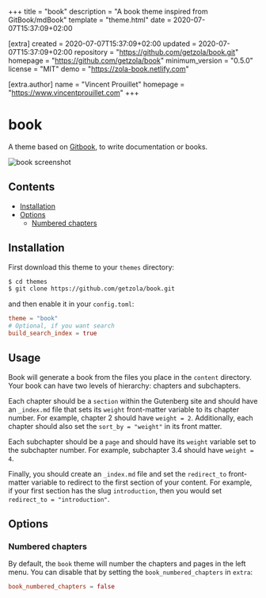 
+++
title = "book"
description = "A book theme inspired from GitBook/mdBook"
template = "theme.html"
date = 2020-07-07T15:37:09+02:00

[extra]
created = 2020-07-07T15:37:09+02:00
updated = 2020-07-07T15:37:09+02:00
repository = "https://github.com/getzola/book.git"
homepage = "https://github.com/getzola/book"
minimum_version = "0.5.0"
license = "MIT"
demo = "https://zola-book.netlify.com"

[extra.author]
name = "Vincent Prouillet"
homepage = "https://www.vincentprouillet.com"
+++        

# book

A theme based on [Gitbook](https://www.gitbook.com), to write documentation
or books.

![book screenshot](https://github.com/Keats/book/blob/master/screenshot.png?raw=true)


## Contents

- [Installation](#installation)
- [Options](#options)
  - [Numbered chapters](#numbered-chapters)

## Installation
First download this theme to your `themes` directory:

```bash
$ cd themes
$ git clone https://github.com/getzola/book.git
```
and then enable it in your `config.toml`:

```toml
theme = "book"
# Optional, if you want search
build_search_index = true
```

## Usage
Book will generate a book from the files you place in the `content` directory.  Your book
can have two levels of hierarchy: chapters and subchapters.

Each chapter should be a `section` within the Gutenberg site and should have an `_index.md`
file that sets its `weight` front-matter variable to its chapter number.  For example,
chapter 2 should have `weight = 2`.  Additionally, each chapter should also set the
`sort_by = "weight"` in its front matter.

Each subchapter should be a `page` and should have its `weight` variable set to the subchapter
number.  For example, subchapter 3.4 should have `weight = 4`.

Finally, you should create an `_index.md` file and set the `redirect_to` front-matter variable
to redirect to the first section of your content.  For example, if your first section has the
slug `introduction`, then you would set `redirect_to = "introduction"`.

## Options

### Numbered chapters
By default, the `book` theme will number the chapters and pages in the left menu.
You can disable that by setting the `book_numbered_chapters` in `extra`:

```toml
book_numbered_chapters = false
```

        